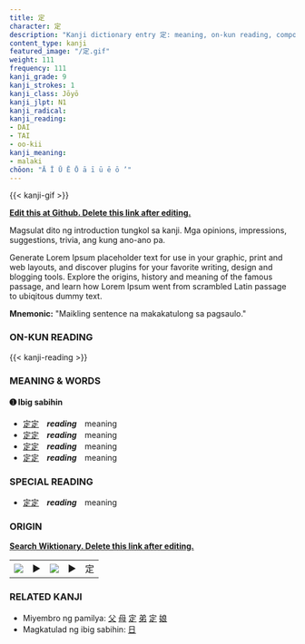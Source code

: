 ```yaml
---
title: 定
character: 定
description: "Kanji dictionary entry 定: meaning, on-kun reading, compounds, origin, related kanji"
content_type: kanji
featured_image: "/定.gif"
weight: 111
frequency: 111
kanji_grade: 9
kanji_strokes: 1
kanji_class: Jōyō
kanji_jlpt: N1
kanji_radical: 
kanji_reading: 
- DAI
- TAI
- oo-kii
kanji_meaning:
- malaki
chōon: "Ā Ī Ū Ē Ō ā ī ū ē ō ’"
---
```

[//]: # (Don't edit the line below. Kanji animated GIF code is automatically generated.)
{{< kanji-gif >}}

[//]: # (Edit below this line.)

**[Edit this at Github. Delete this link after editing.](https://github.com/tim0g/tim/tree/main/content/kanji/定/index.md)**

Magsulat dito ng introduction tungkol sa kanji. Mga opinions, impressions, suggestions, trivia, ang kung ano-ano pa.

Generate Lorem Ipsum placeholder text for use in your graphic, print and web layouts, and discover plugins for your favorite writing, design and blogging tools. Explore the origins, history and meaning of the famous passage, and learn how Lorem Ipsum went from scrambled Latin passage to ubiqitous dummy text.
 
**Mnemonic:** "Maikling sentence na makakatulong sa pagsaulo."

### ON-KUN READING

[//]: # (Don't edit the line below. ON-KUN READING code is automatically generated.)
{{< kanji-reading >}}

### MEANING & WORDS

#### ➊ **Ibig sabihin**
  - [定](../定)[定](../定)　***reading***　meaning
  - [定](../定)[定](../定)　***reading***　meaning
  - [定](../定)[定](../定)　***reading***　meaning
  - [定](../定)[定](../定)　***reading***　meaning

### SPECIAL READING
  - [定](../定)[定](../定)　***reading***　meaning

### ORIGIN

**[Search Wiktionary. Delete this link after editing.](https://wiktionary.org/wiki/定)**
<table class="kanji-table"><tr><td>
<img src="60px-定-bronze.svg.png">
</td><td>▶</td><td>
<img src="60px-定-oracle.svg.png">
</td><td>▶</td>
<td class="kanji-origin">定</td>
</tr></table>

### RELATED KANJI
- Miyembro ng pamilya: [父](../父) [母](../母) [定](../定) [弟](../弟) [定](../定) [娘](../娘)
- Magkatulad ng ibig sabihin: [日](../日)
